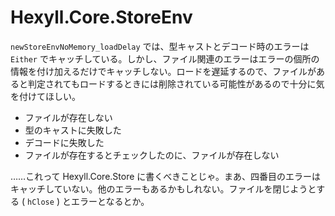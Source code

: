 # Hexyll.Core.StoreEnv

`newStoreEnvNoMemory_loadDelay` では、型キャストとデコード時のエラーは `Either` でキャッチしている。しかし、ファイル関連のエラーはエラーの個所の情報を付け加えるだけでキャッチしない。ロードを遅延するので、ファイルがあると判定されてもロードするときには削除されている可能性があるので十分に気を付けてほしい。

* ファイルが存在しない
* 型のキャストに失敗した
* デコードに失敗した
* ファイルが存在するとチェックしたのに、ファイルが存在しない

……これって Hexyll.Core.Store に書くべきことじゃ。まあ、四番目のエラーはキャッチしていない。他のエラーもあるかもしれない。ファイルを閉じようとする ( `hClose` ) とエラーとなるとか。
